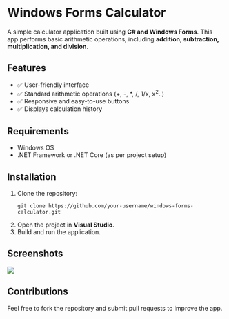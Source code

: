 
<body>
    <div class="container">
        <h1>Windows Forms Calculator</h1>
        <p>A simple calculator application built using <strong>C# and Windows Forms</strong>. This app performs basic arithmetic operations, including <strong>addition, subtraction, multiplication, and division</strong>.</p>
        <h2>Features</h2>
        <ul>
            <li>✅ User-friendly interface</li>
            <li>✅ Standard arithmetic operations (+, -, *, /, 1/x, x<sup>2</sup>..)</li>
            <li>✅ Responsive and easy-to-use buttons</li>
            <li>✅ Displays calculation history</li>
        </ul>
        <h2>Requirements</h2>
        <ul>
            <li>Windows OS</li>
            <li>.NET Framework or .NET Core (as per project setup)</li>
        </ul>
      <h2>Installation</h2>
        <ol>
            <li>Clone the repository:</li>
            <pre><code>git clone https://github.com/your-username/windows-forms-calculator.git</code></pre>
            <li>Open the project in <strong>Visual Studio</strong>.</li>
            <li>Build and run the application.</li>
        </ol>
     <h2>Screenshots</h2>
        <p> <img src=https://github.com/user-attachments/assets/967c033d-b76a-4fc0-a2d0-5aaf4ef85213>
        </p>
        <h2>Contributions</h2>
        <p>Feel free to fork the repository and submit pull requests to improve the app.</p>
    </div>
</body>
</html>
